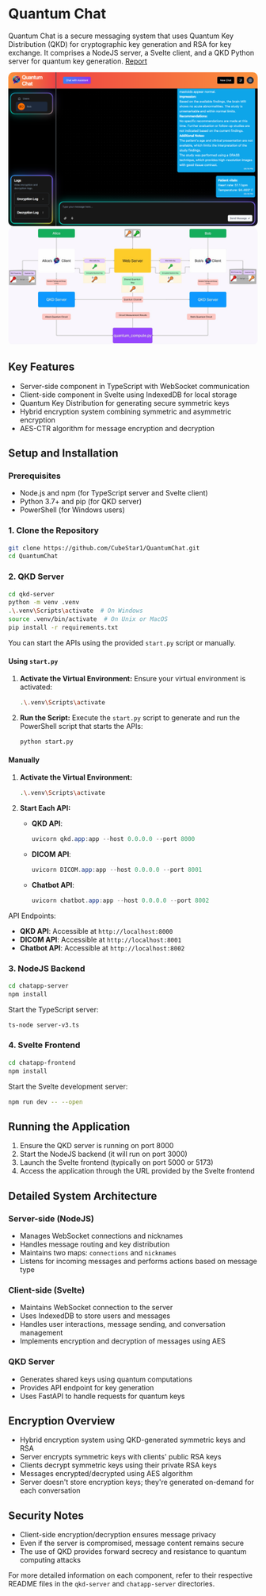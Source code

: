 # Quantum Chat

Quantum Chat is a secure messaging system that uses Quantum Key Distribution (QKD) for cryptographic key generation and RSA for key exchange. It comprises a NodeJS server, a Svelte client, and a QKD Python server for quantum key generation. [Report](https://github.com/CubeStar1/QuantumChat/blob/main/static/report/QKD_EL_Phase_3.pdf)

<img src="https://github.com/CubeStar1/QuantumChat/blob/main/static/chatapp-frontend.png" alt="Quantum Chat UI" style="border-radius: 10px;" />

<img src="https://github.com/CubeStar1/QuantumChat/blob/main/static/quantum-chat-architecture.jpg" alt="Quantum Chat Architecture" style="border-radius: 10px;" />

## Key Features

- Server-side component in TypeScript with WebSocket communication
- Client-side component in Svelte using IndexedDB for local storage
- Quantum Key Distribution for generating secure symmetric keys
- Hybrid encryption system combining symmetric and asymmetric encryption
- AES-CTR algorithm for message encryption and decryption

## Setup and Installation

### Prerequisites

- Node.js and npm (for TypeScript server and Svelte client)
- Python 3.7+ and pip (for QKD server)
- PowerShell (for Windows users)

### 1. Clone the Repository

```bash
git clone https://github.com/CubeStar1/QuantumChat.git
cd QuantumChat
```

### 2. QKD Server

```bash
cd qkd-server
python -m venv .venv
.\.venv\Scripts\activate  # On Windows
source .venv/bin/activate  # On Unix or MacOS
pip install -r requirements.txt
```


You can start the APIs using the provided `start.py` script or manually.

#### Using `start.py`

1. **Activate the Virtual Environment:**
   Ensure your virtual environment is activated:
   ```bash
   .\.venv\Scripts\activate
   ```

2. **Run the Script:**
   Execute the `start.py` script to generate and run the PowerShell script that starts the APIs:
   ```bash
   python start.py
   ```

#### Manually

1. **Activate the Virtual Environment:**
   ```bash
   .\.venv\Scripts\activate
   ```

2. **Start Each API:**
   - **QKD API**: 
     ```powershell
     uvicorn qkd.app:app --host 0.0.0.0 --port 8000
     ```
   - **DICOM API**: 
     ```powershell
     uvicorn DICOM.app:app --host 0.0.0.0 --port 8001
     ```
   - **Chatbot API**: 
     ```powershell
     uvicorn chatbot.app:app --host 0.0.0.0 --port 8002
     ```

API Endpoints:

- **QKD API**: Accessible at `http://localhost:8000`
- **DICOM API**: Accessible at `http://localhost:8001`
- **Chatbot API**: Accessible at `http://localhost:8002`

### 3. NodeJS Backend

```bash
cd chatapp-server
npm install
```

Start the TypeScript server:
```bash
ts-node server-v3.ts
```

### 4. Svelte Frontend

```bash
cd chatapp-frontend
npm install
```

Start the Svelte development server:
```bash
npm run dev -- --open
```

## Running the Application

1. Ensure the QKD server is running on port 8000
2. Start the NodeJS backend (it will run on port 3000)
3. Launch the Svelte frontend (typically on port 5000 or 5173)
4. Access the application through the URL provided by the Svelte frontend

## Detailed System Architecture

### Server-side (NodeJS)
- Manages WebSocket connections and nicknames
- Handles message routing and key distribution
- Maintains two maps: `connections` and `nicknames`
- Listens for incoming messages and performs actions based on message type

### Client-side (Svelte)
- Maintains WebSocket connection to the server
- Uses IndexedDB to store users and messages
- Handles user interactions, message sending, and conversation management
- Implements encryption and decryption of messages using AES

### QKD Server
- Generates shared keys using quantum computations
- Provides API endpoint for key generation
- Uses FastAPI to handle requests for quantum keys

## Encryption Overview

- Hybrid encryption system using QKD-generated symmetric keys and RSA
- Server encrypts symmetric keys with clients' public RSA keys
- Clients decrypt symmetric keys using their private RSA keys
- Messages encrypted/decrypted using AES algorithm
- Server doesn't store encryption keys; they're generated on-demand for each conversation

## Security Notes

- Client-side encryption/decryption ensures message privacy
- Even if the server is compromised, message content remains secure
- The use of QKD provides forward secrecy and resistance to quantum computing attacks

For more detailed information on each component, refer to their respective README files in the `qkd-server` and `chatapp-server` directories.
